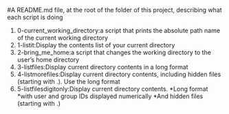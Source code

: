 #A README.md file, at the root of the folder of this project, describing what each script is doing
1. 0-current_working_directory:a script that prints the absolute path name of the current working directory
2. 1-listit:Display the contents list of your current directory
3. 2-bring_me_home:a script that changes the working directory to the user’s home directory
4. 3-listfiles:Display current directory contents in a long format
5. 4-listmorefiles:Display current directory contents, including hidden files (starting with .). Use the long format
6. 5-listfilesdigitonly:Display current directory contents.
	*Long format
	*with user and group IDs displayed numerically
	*And hidden files (starting with .)
